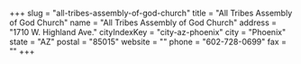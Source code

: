 +++
slug = "all-tribes-assembly-of-god-church"
title = "All Tribes Assembly of God Church"
name = "All Tribes Assembly of God Church"
address = "1710 W. Highland Ave."
cityIndexKey = "city-az-phoenix"
city = "Phoenix"
state = "AZ"
postal = "85015"
website = ""
phone = "602-728-0699"
fax = ""
+++
